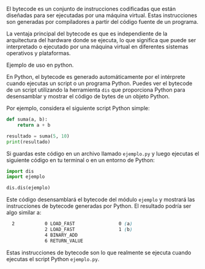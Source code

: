 El bytecode es un conjunto de instrucciones codificadas que están diseñadas para ser ejecutadas por una máquina virtual. Estas instrucciones son generadas por compiladores a partir del código fuente de un programa.

La ventaja principal del bytecode es que es independiente de la arquitectura del hardware donde se ejecuta, lo que significa que puede ser interpretado o ejecutado por una máquina virtual en diferentes sistemas operativos y plataformas.

Ejemplo de uso en python.

En Python, el bytecode es generado automáticamente por el intérprete cuando ejecutas un script o un programa Python. Puedes ver el bytecode de un script utilizando la herramienta `dis` que proporciona Python para desensamblar y mostrar el código de bytes de un objeto Python.

Por ejemplo, considera el siguiente script Python simple:
```python
def suma(a, b): 
	return a + b 

resultado = suma(5, 10) 
print(resultado)
```

Si guardas este código en un archivo llamado `ejemplo.py` y luego ejecutas el siguiente código en tu terminal o en un entorno de Python:
```python
import dis
import ejemplo

dis.dis(ejemplo)
```

Este código desensamblará el bytecode del módulo `ejemplo` y mostrará las instrucciones de bytecode generadas por Python. El resultado podría ser algo similar a:
```css
  2           0 LOAD_FAST                0 (a)
              2 LOAD_FAST                1 (b)
              4 BINARY_ADD
              6 RETURN_VALUE
```

Estas instrucciones de bytecode son lo que realmente se ejecuta cuando ejecutas el script Python `ejemplo.py`.